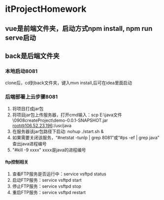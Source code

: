 # itProjectHomework
## vue是前端文件夹，启动方式npm install, npm run serve启动
## back是后端文件夹
### 本地启动8081
clone后，cd到back文件夹，键入mvn install,后可在idea里面启动
### 后端部署上云步骤8081
1. 将项目打成jar包
2. 将项目jar包上传服务器，打开cmd输入：scp E:\java文件\0908createProject\demo-0.0.1-SNAPSHOT.jar root@106.52.23.196:/usr/java
3. 在服务器该jar包路径下启动: nohup ./start.sh &
4. 如果需要关闭该服务，“#netstat -tunlp | grep  8081”或“#ps -ef | grep java”   查出java进程编号
5. "#kill -9 xxxx" xxxx是java的进程编号
#### ftp控制相关
1. 查看FTP服务是否运行中：service vsftpd status
2. 启动FTP服务：service vsftpd start
3. 停止FTP服务：service vsftpd stop
4. 重启FTP服务：service vsftpd restart
